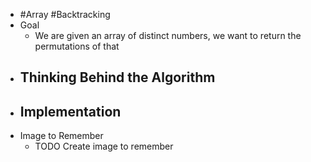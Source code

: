 - #Array #Backtracking
- Goal
	- We are given an array of distinct numbers, we want to return the permutations of that
- Thinking Behind the Algorithm
	-
- Implementation
	-
- Image to Remember
	- TODO Create image to remember